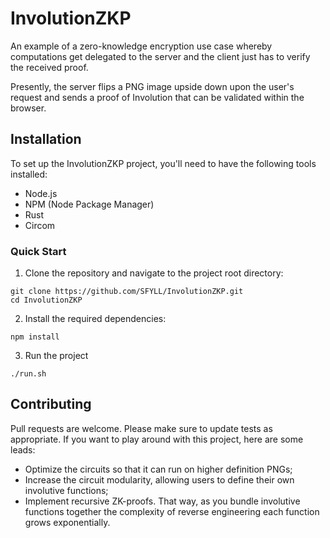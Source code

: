 # InvolutionZKP

An example of a zero-knowledge encryption use case whereby computations get delegated to the server and the client just has to verify the received proof.

Presently, the server flips a PNG image upside down upon the user's request and sends a proof of Involution that can be validated within the browser.

## Installation

To set up the InvolutionZKP project, you'll need to have the following tools installed:

- Node.js
- NPM (Node Package Manager)
- Rust
- Circom

### Quick Start

1. Clone the repository and navigate to the project root directory:

```
git clone https://github.com/SFYLL/InvolutionZKP.git
cd InvolutionZKP
```


2. Install the required dependencies:

```
npm install
```

3. Run the project

```
./run.sh
```

## Contributing

Pull requests are welcome. Please make sure to update tests as appropriate. If you want to play around with this project, here are some leads:

- Optimize the circuits so that it can run on higher definition PNGs;
- Increase the circuit modularity, allowing users to define their own involutive functions;
- Implement recursive ZK-proofs. That way, as you bundle involutive functions together the complexity of reverse engineering each function grows exponentially.
    
